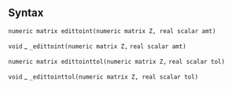## Syntax

`numeric matrix edittoint(numeric matrix Z, real scalar amt)`

`void`<span class="nowrap"> _ `_edittoint(numeric matrix Z,`
`real scalar amt)`

`numeric matrix edittointtol(numeric matrix Z,`
`real scalar tol)`

`void`<span class="nowrap"> _
`_edittointtol(numeric matrix Z, real scalar tol)`
